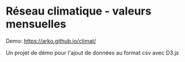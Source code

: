 # Réseau climatique - valeurs mensuelles

Demo: https://arko.github.io/climat/

Un projet de démo pour l'ajout de données au format csv avec D3.js
